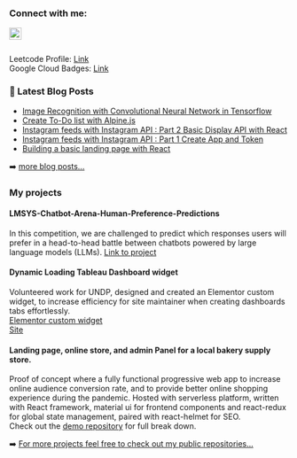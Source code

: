 ### Connect with me:

[<img align="left" alt="Ming Sheng Choo | LinkedIn" width="22px" src="https://cdn.jsdelivr.net/npm/simple-icons@v3/icons/linkedin.svg" />][linkedin]

<br />
<br />

Leetcode Profile: [Link](https://leetcode.com/mingshengAi1105/) <br />
Google Cloud Badges: [Link](https://www.cloudskillsboost.google/public_profiles/0d46af05-d6cf-439f-bef2-ef8328e53895?qlcampaign=1m-skills-tp-10%3A%3AQuV6D-UIjeATDCv4sFQ02A)<br />

### 📕 Latest Blog Posts

<!-- BLOG-POST-LIST:START -->
- [Image Recognition with Convolutional Neural Network in Tensorflow](https://cming0721.medium.com/image-recognition-with-convolutional-neural-network-in-tensorflow-b042e2d7c7f0?source=rss-910b8f123adb------2)
- [Create To-Do list with Alpine.js](https://javascript.plainenglish.io/create-to-do-list-with-alpine-js-2fc15125dc74?source=rss-910b8f123adb------2)
- [Instagram feeds with Instagram API : Part 2 Basic Display API with React](https://cming0721.medium.com/instagram-feeds-with-instagram-api-part-2-basic-display-api-with-react-f0c6dfcc576c?source=rss-910b8f123adb------2)
- [Instagram feeds with Instagram API : Part 1 Create App and Token](https://cming0721.medium.com/instagram-feeds-with-instagram-api-part-1-create-app-and-token-4a91ee3bd154?source=rss-910b8f123adb------2)
- [Building a basic landing page with React](https://cming0721.medium.com/building-a-basic-landing-page-with-react-576d50d985f2?source=rss-910b8f123adb------2)
<!-- BLOG-POST-LIST:END -->

➡️ [more blog posts...](https://cming0721.medium.com/)


### My projects 

#### LMSYS-Chatbot-Arena-Human-Preference-Predictions
In this competition, we are challenged to predict which responses users will prefer in a head-to-head battle between chatbots powered by large language models (LLMs).
[Link to project](https://github.com/MingSheng92/LMSYS---Chatbot-Arena-Human-Preference-Predictions)

#### Dynamic Loading Tableau Dashboard widget
Volunteered work for UNDP, designed and created an Elementor custom widget, to increase efficiency for site maintainer when creating dashboards tabs effortlessly. <br />
[Elementor custom widget](https://github.com/MingSheng92/Elementor-Tableau-Widget) <br />
[Site](https://data.undp.org/country/moldova/) <br />

#### Landing page, online store, and admin Panel for a local bakery supply store. 
Proof of concept where a fully functional progressive web app to increase online audience conversion rate, and to provide better online shopping experience during the pandemic.
Hosted with serverless platform, written with React framework, material ui for frontend components and react-redux for global state management, paired with react-helmet for SEO.    
Check out the [demo repository](https://github.com/MingSheng92/LocalRetailStoreProject/blob/main/README.md) for full break down. 

➡️ [For more projects feel free to check out my public repositories...](https://github.com/MingSheng92?tab=repositories)


[website]: https://mingsheng92.github.io/
[linkedin]: https://www.linkedin.com/in/ming-sheng-choo-91712691/
